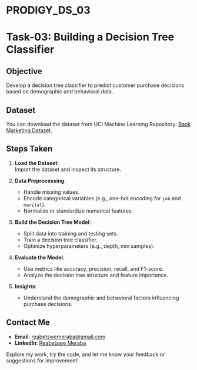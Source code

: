 # PRODIGY_DS_03
# Task-03: Building a Decision Tree Classifier

## Objective

Develop a decision tree classifier to predict customer purchase decisions based on demographic and behavioral data.

## Dataset

You can download the dataset from UCI Machine Learning Repository: [Bank Marketing Dataset](https://archive.ics.uci.edu/ml/datasets/Bank+Marketing).


## Steps Taken

1. **Load the Dataset**:  
   Import the dataset and inspect its structure.

2. **Data Preprocessing**:
   - Handle missing values.
   - Encode categorical variables (e.g., one-hot encoding for `job` and `marital`).
   - Normalize or standardize numerical features.

3. **Build the Decision Tree Model**:
   - Split data into training and testing sets.
   - Train a decision tree classifier.
   - Optimize hyperparameters (e.g., depth, min samples).

4. **Evaluate the Model**:
   - Use metrics like accuracy, precision, recall, and F1-score.
   - Analyze the decision tree structure and feature importance.

5. **Insights**:
   - Understand the demographic and behavioral factors influencing purchase decisions.


## Contact Me

- **Email**: [reabetswemeraba@gmail.com](mailto:reabetswemeraba@gmail.com)  
- **LinkedIn**: [Reabetswe Meraba](https://www.linkedin.com/in/reabetswe-meraba-155958228?utm_source=share&utm_campaign=share_via&utm_content=profile&utm_medium=android_app)  

Explore my work, try the code, and let me know your feedback or suggestions for improvement!

